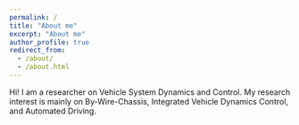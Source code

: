 ```yaml
---
permalink: /
title: "About me"
excerpt: "About me"
author_profile: true
redirect_from: 
  - /about/
  - /about.html
---
```


Hi! I am a researcher on Vehicle System Dynamics and Control. My research interest is mainly on By-Wire-Chassis, Integrated Vehicle Dynamics Control, and Automated Driving.